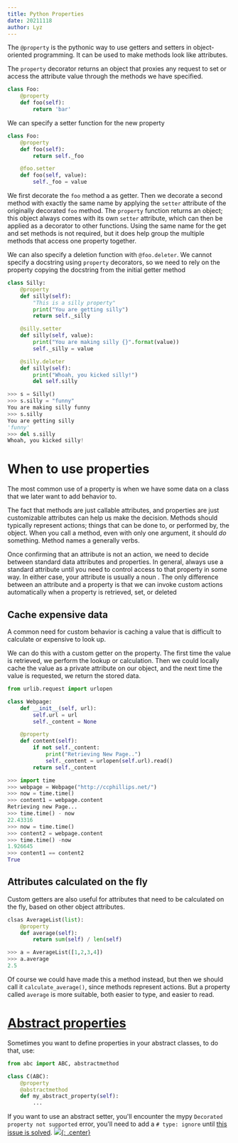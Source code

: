 ```yaml
---
title: Python Properties
date: 20211118
author: Lyz
---
```


The `@property` is the pythonic way to use getters and setters in
object-oriented programming. It can be used to make methods look like attributes.

The `property` decorator returns an object that proxies any request to set or
access the attribute value through the methods we have specified.

```python
class Foo:
    @property
    def foo(self):
        return 'bar'
```

We can specify a setter function for the new property

```python
class Foo:
    @property
    def foo(self):
        return self._foo

    @foo.setter
    def foo(self, value):
        self._foo = value
```

We first decorate the `foo` method a as getter. Then we decorate a second method
with exactly the same name by applying the `setter` attribute of the originally
decorated `foo` method. The `property` function returns an object; this object
always comes with its own `setter` attribute, which can then be applied as
a decorator to other functions. Using the same name for the get and set methods
is not required, but it does help group the multiple methods that access one
property together.

We can also specify a deletion function with `@foo.deleter`. We cannot specify
a docstring using `property` decorators, so we need  to rely on the property
copying the docstring from the initial getter method

```python
class Silly:
    @property
    def silly(self):
        "This is a silly property"
        print("You are getting silly")
        return self._silly

    @silly.setter
    def silly(self, value):
        print("You are making silly {}".format(value))
        self._silly = value

    @silly.deleter
    def silly(self):
        print("Whoah, you kicked silly!")
        del self.silly
```

```python
>>> s = Silly()
>>> s.silly = "funny"
You are making silly funny
>>> s.silly
You are getting silly
'funny'
>>> del s.silly
Whoah, you kicked silly!
```

# When to use properties

The most common use of a property is when we have some data on a class that we
later want to add behavior to.

The fact that methods are just callable attributes, and properties are just
customizable attributes can help us make the decision. Methods should typically
represent actions; things that can be done to, or performed by, the object. When
you call a method, even with only one argument, it should *do* something. Method
names a generally verbs.

Once confirming that an attribute is not an action, we need to decide between
standard data attributes and properties. In general, always use a standard
attribute until you need to control access to that property in some way. In
either case, your attribute is usually a noun . The only difference between an
attribute and a property is that we can invoke custom actions automatically when
a property is retrieved, set, or deleted

## Cache expensive data

A common need for custom behavior is caching a value that is difficult to
calculate or expensive to look up.

We can do this with a custom getter on the property. The first time the value is
retrieved, we perform the lookup or calculation. Then we could locally cache the
value as a private attribute on our object, and the next time the value is
requested, we return the stored data.

```python
from urlib.request import urlopen

class Webpage:
    def __init__(self, url):
        self.url = url
        self._content = None

    @property
    def content(self):
        if not self._content:
            print("Retrieving New Page..")
            self._content = urlopen(self.url).read()
        return self._content
```

```python
>>> import time
>>> webpage = Webpage("http://ccphillips.net/")
>>> now = time.time()
>>> content1 = webpage.content
Retrieving new Page...
>>> time.time() - now
22.43316
>>> now = time.time()
>>> content2 = webpage.content
>>> time.time() -now
1.926645
>>> content1 == content2
True
```

## Attributes calculated on the fly

Custom getters are also useful for attributes that need to be calculated on the
fly, based on other object attributes.

```python
clsas AverageList(list):
    @property
    def average(self):
        return sum(self) / len(self)
```
```python
>>> a = AverageList([1,2,3,4])
>>> a.average
2.5
```

Of course we could have made this a method instead, but then we should call it
`calculate_average()`, since methods represent actions. But a property called
`average` is more suitable, both easier to type, and easier to read.

# [Abstract properties](https://stackoverflow.com/questions/5960337/how-to-create-abstract-properties-in-python-abstract-classes)

Sometimes you want to define properties in your abstract classes, to do that, use:

```python
from abc import ABC, abstractmethod

class C(ABC):
    @property
    @abstractmethod
    def my_abstract_property(self):
        ...
```

If you want to use an abstract setter, you'll encounter the mypy `Decorated
property not supported` error, you'll need to add a `# type: ignore` until [this
issue is solved](https://github.com/python/mypy/issues/1362).
[![](not-by-ai.svg){: .center}](https://notbyai.fyi)

